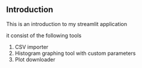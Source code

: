 ## Introduction

This is an introduction to my streamlit application

it consist of the following tools

1. CSV importer
2. Histogram graphing tool with custom parameters
3. Plot downloader


